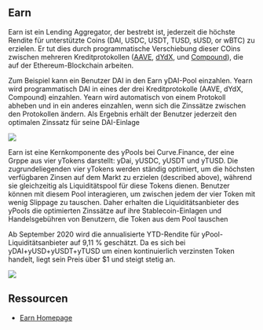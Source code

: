## Earn

Earn ist ein Lending Aggregator, der bestrebt ist, jederzeit die höchste Rendite für unterstützte Coins \(DAI, USDC, USDT, TUSD, sUSD, or wBTC\) zu erzielen. Er tut dies durch programmatische Verschiebung dieser COins zwischen mehreren Kreditprotokollen \([AAVE](https://aave.com), [dYdX](https://dydx.exchange/), und [Compound](https://compound.finance)\), die auf der Ethereum-Blockchain arbeiten.

Zum Beispiel kann ein Benutzer DAI in den Earn yDAI-Pool einzahlen. Yearn wird programmatisch DAI in eines der drei Kreditprotokolle \(AAVE, dYdX, Compound\) einzahlen. Yearn wird automatisch von einem Protokoll abheben und in ein anderes einzahlen, wenn sich die Zinssätze zwischen den Protokollen ändern. Als Ergebnis erhält der Benutzer jederzeit den optimalen Zinssatz für seine DAI-Einlage

![](https://i.imgur.com/jLlg0WU.png)

Earn ist eine Kernkomponente des yPools bei Curve.Finance, der eine Grppe aus vier yTokens darstellt: yDai, yUSDC, yUSDT und yTUSD. Die zugrundeliegenden vier yTokens werden ständig optimiert, um die höchsten verfügbaren Zinsen auf dem Markt zu erzielen \(described above\), während sie gleichzeitig als Liquiditätspool für diese Tokens dienen. Benutzer können mit diesem Pool interagieren, um zwischen jedem der vier Token mit wenig Slippage zu tauschen. Daher erhalten die Liquiditätsanbieter des yPools die optimierten Zinssätze auf ihre Stablecoin-Einlagen und Handelsgebühren von Benutzern, die Token aus dem Pool tauschen

Ab September 2020 wird die annualisierte YTD-Rendite für yPool-Liquiditätsanbieter auf 9,11 % geschätzt. Da es sich bei yDAI+yUSD+yUSDT+yTUSD um einen kontinuierlich verzinsten Token handelt, liegt sein Preis über $1 und steigt stetig an.

![](https://i.imgur.com/U4KcWyE.png)

## Ressourcen

- [Earn Homepage](https://v1.yearn.finance/earn)
